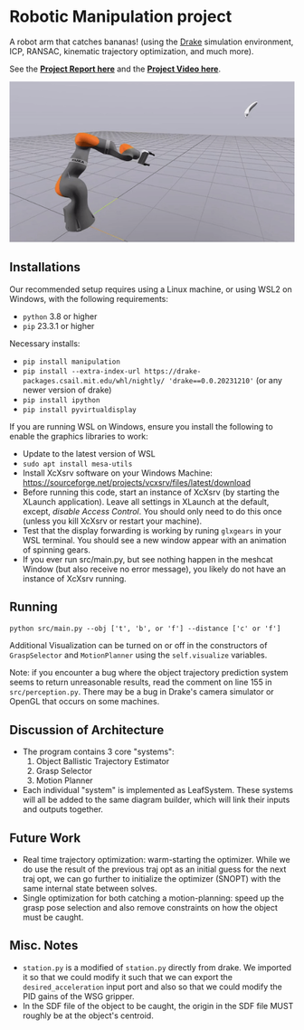 # Robotic Manipulation project

A robot arm that catches bananas! (using the [Drake](https://drake.mit.edu/) simulation environment, ICP, RANSAC, kinematic trajectory optimization, and much more).

See the [**Project Report here**](https://github.com/barci2/6.4210-Robotic-Manipulation/blob/main/Final_Project_Report.pdf) and the [**Project Video here**](https://www.youtube.com/watch?v=TrhjG72PJNU).

![](catch_banana.gif)

## Installations
Our recommended setup requires using a Linux machine, or using WSL2 on Windows, with the following requirements:
- `python` 3.8 or higher
- `pip` 23.3.1 or higher

Necessary installs:
- `pip install manipulation`
- `pip install --extra-index-url https://drake-packages.csail.mit.edu/whl/nightly/ 'drake==0.0.20231210'` (or any newer version of drake)
- `pip install ipython`
- `pip install pyvirtualdisplay`

If you are running WSL on Windows, ensure you install the following to enable the graphics libraries to work:
 - Update to the latest version of WSL
 - `sudo apt install mesa-utils`
 - Install XcXsrv software on your Windows Machine: https://sourceforge.net/projects/vcxsrv/files/latest/download
 - Before running this code, start an instance of XcXsrv (by starting the XLaunch application). Leave all settings in XLaunch at the default, except, *disable Access Control*. You should only need to do this once (unless you kill XcXsrv or restart your machine).
 - Test that the display forwarding is working by runing `glxgears` in your WSL terminal. You should see a new window appear with an animation of spinning gears.
 - If you ever run src/main.py, but see nothing happen in the meshcat Window (but also receive no error message), you likely do not have an instance of XcXsrv running.

## Running
```
python src/main.py --obj ['t', 'b', or 'f'] --distance ['c' or 'f']
```

Additional Visualization can be turned on or off in the constructors of `GraspSelector` and `MotionPlanner` using the `self.visualize` variables.

Note: if you encounter a bug where the object trajectory prediction system seems to return unreasonable results, read the comment on line 155 in `src/perception.py`. There may be a bug in Drake's camera simulator or OpenGL that occurs on some machines.

## Discussion of Architecture
 - The program contains 3 core "systems":
    1. Object Ballistic Trajectory Estimator
    2. Grasp Selector
    3. Motion Planner
 - Each individual "system" is implemented as LeafSystem. These systems will all be added to the same diagram builder, which will link their inputs and outputs together.

## Future Work
 - Real time trajectory optimization: warm-starting the optimizer. While we do use the result of the previous traj opt as an initial guess for the next traj opt, we can go further to initialize the optimizer (SNOPT) with the same internal state between solves.
 - Single optimization for both catching a motion-planning: speed up the grasp pose selection and also remove constraints on how the object must be caught.

## Misc. Notes
 - `station.py` is a modified of `station.py` directly from drake. We imported it so that we could modify it such that we can export the `desired_acceleration` input port and also so that we could modify the PID gains of the WSG gripper.
 - In the SDF file of the object to be caught, the origin in the SDF file MUST roughly be at the object's centroid.
